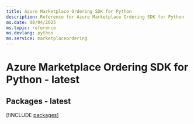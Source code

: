```yaml
---
title: Azure Marketplace Ordering SDK for Python
description: Reference for Azure Marketplace Ordering SDK for Python
ms.date: 08/04/2025
ms.topic: reference
ms.devlang: python
ms.service: marketplaceordering
---
```

# Azure Marketplace Ordering SDK for Python - latest
## Packages - latest
[!INCLUDE [packages](marketplace-ordering-index.md)]